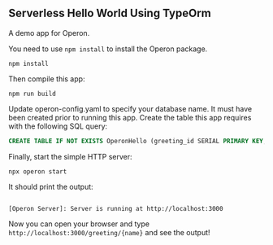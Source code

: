 ## Serverless Hello World Using TypeOrm

A demo app for Operon.

You need to use `npm install` to install the Operon package.

```shell
npm install
```

Then compile this app:
```shell
npm run build
```

Update operon-config.yaml to specify your database name. It must have been created prior to running this app.
Create the table this app requires with the following SQL query:

```sql
CREATE TABLE IF NOT EXISTS OperonHello (greeting_id SERIAL PRIMARY KEY, greeting TEXT);
```


Finally, start the simple HTTP server:
```shell
npx operon start
```

It should print the output:
```shell

[Operon Server]: Server is running at http://localhost:3000
```

Now you can open your browser and type `http://localhost:3000/greeting/{name}` and see the output!